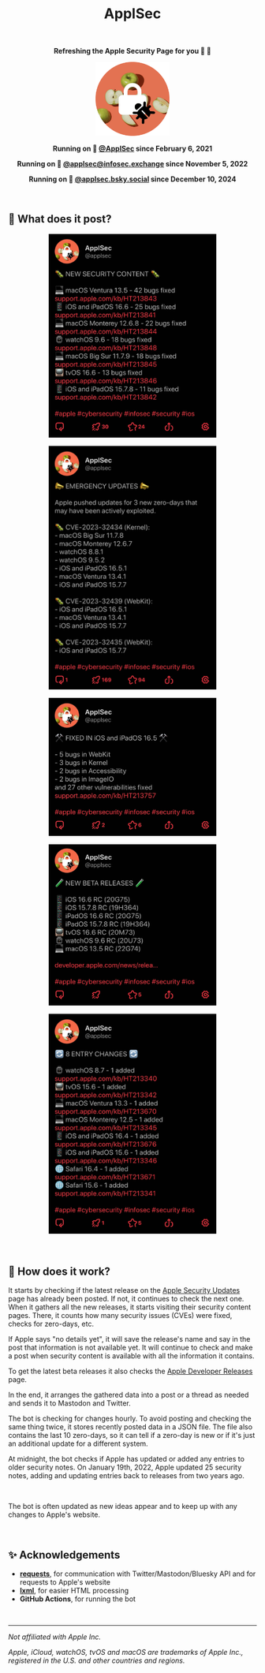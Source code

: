 <h1 align="center">ApplSec</h1>

<br>

<p align="center"><b>Refreshing the Apple Security Page for you 🍎 🔐</b></p>

<p align="center"><img src="images/ApplSec.png" width=150></p>

<p align="center"><b>Running on 🐥 <a href="https://twitter.com/ApplSec">@ApplSec</a> since February 6, 2021</b></p>
<p align="center"><b>Running on 🐘 <a href="https://infosec.exchange/@applsec">@applsec@infosec.exchange</a> since November 5, 2022</b></p>
<p align="center"><b>Running on 🦋 <a href="https://bsky.app/profile/applsec.bsky.social">@applsec.bsky.social</a> since December 10, 2024</b></p>


<br>

## 📣 What does it post?

<p align="center"><img src="images/img1.jpg" width=340></p>
<p align="center"><img src="images/img2.jpg" width=340></p>
<p align="center"><img src="images/img3.jpg" width=340></p>
<p align="center"><img src="images/img4.jpg" width=340></p>
<p align="center"><img src="images/img5.jpg" width=340></p>

<br>

## 🦾 How does it work?

It starts by checking if the latest release on the [Apple Security Updates](https://support.apple.com/en-us/HT201222) page has already been posted. If not, it continues to check the next one. When it gathers all the new releases, it starts visiting their security content pages. There, it counts how many security issues (CVEs) were fixed, checks for zero-days, etc.

If Apple says "no details yet", it will save the release's name and say in the post that information is not available yet. It will continue to check and make a post when security content is available with all the information it contains.

To get the latest beta releases it also checks the [Apple Developer Releases](https://developer.apple.com/news/releases) page.

In the end, it arranges the gathered data into a post or a thread as needed and sends it to Mastodon and Twitter.

The bot is checking for changes hourly. To avoid posting and checking the same thing twice, it stores recently posted data in a JSON file. The file also contains the last 10 zero-days, so it can tell if a zero-day is new or if it's just an additional update for a different system.

At midnight, the bot checks if Apple has updated or added any entries to older security notes. On January 19th, 2022, Apple updated 25 security notes, adding and updating entries back to releases from two years ago.

<br>

The bot is often updated as new ideas appear and to keep up with any changes to Apple's website.

<br>

## ✨ Acknowledgements

- __[requests](https://github.com/psf/requests)__, for communication with Twitter/Mastodon/Bluesky API and for requests to Apple's website
- __[lxml](https://github.com/lxml/lxml)__, for easier HTML processing
- __GitHub Actions__, for running the bot

<br>

<hr>

_Not affiliated with Apple Inc._

_Apple, iCloud, watchOS, tvOS and macOS are trademarks of Apple Inc., registered in the U.S. and other countries and regions._
